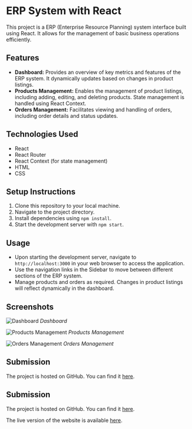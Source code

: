# ERP System with React

This project is a ERP (Enterprise Resource Planning) system interface built using React. It allows for the management of basic business operations efficiently.

## Features

- **Dashboard:** Provides an overview of key metrics and features of the ERP system. It dynamically updates based on changes in product listings.
- **Products Management:** Enables the management of product listings, including adding, editing, and deleting products. State management is handled using React Context.
- **Orders Management:** Facilitates viewing and handling of orders, including order details and status updates.


## Technologies Used

- React
- React Router
- React Context (for state management)
- HTML
- CSS

## Setup Instructions

1. Clone this repository to your local machine.
2. Navigate to the project directory.
3. Install dependencies using `npm install`.
4. Start the development server with `npm start`.

## Usage

- Upon starting the development server, navigate to `http://localhost:3000` in your web browser to access the application.
- Use the navigation links in the Sidebar to move between different sections of the ERP system.
- Manage products and orders as required. Changes in product listings will reflect dynamically in the dashboard.

## Screenshots

![Dashboard](/screenshots/dashboard.png)
*Dashboard*

![Products Management](/screenshots/products.png)
*Products Management*

![Orders Management](/screenshots/orders.png)
*Orders Management*

## Submission

The project is hosted on GitHub. You can find it [here](https://kapilkapse7.github.io/ERP_SYSTEM).


## Submission

The project is hosted on GitHub. You can find it [here](link-to-your-repository).

The live version of the website is available [here](link-to-your-gh-pages).


